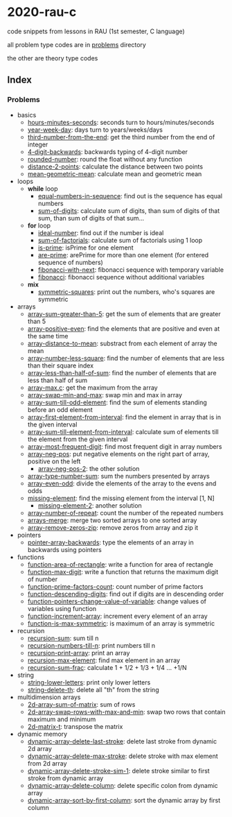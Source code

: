 # 2020-rau-c
code snippets from lessons in RAU (1st semester, C language)

all problem type codes are in [problems](problems) directory

the other are theory type codes

## Index
### Problems
- basics
    - [hours-minutes-seconds](problems/hours-minutes-seconds.c): seconds turn to hours/minutes/seconds
    - [year-week-day](problems/year-week-day.c): days turn to years/weeks/days
    - [third-number-from-the-end](problems/third-number-from-the-end.c): get the third number from the end of integer 
    - [4-digit-backwards](problems/4-digit-backwards.c): backwards typing of 4-digit number
    - [rounded-number](problems/rounded-number.c): round the float without any function 
    - [distance-2-points](problems/distance-2-points.c): calculate the distance between two points
    - [mean-geometric-mean](problems/mean-geometric-mean.c): calculate mean and geometric mean
- loops
    - **while** loop
        - [equal-numbers-in-sequence](problems/equal-numbers-in-sequence.c): find out is the sequence has equal numbers
        - [sum-of-digits](problems/sum-of-digits.c): calculate sum of digits, than sum of digits of that sum, than sum of digits of that sum...
    - **for** loop
        - [ideal-number](problems/ideal-number.c): find out if the number is ideal
        - [sum-of-factorials](problems/sum-of-factorials.c): calculate sum of factorials using 1 loop
        - [is-prime](problems/is-prime.c): isPrime for one element 
        - [are-prime](problems/are-prime.c): arePrime for more than one element (for entered sequence of numbers)
        - [fibonacci-with-next](problems/fibonacci-with-next.c): fibonacci sequence with temporary variable
        - [fibonacci](problems/fibonacci.c): fibonacci sequence without additional variables
    - **mix**
        - [symmetric-squares](problems/symmetric-squares.c): print out the numbers, who's squares are symmetric
- arrays
    - [array-sum-greater-than-5](problems/array-sum-greater-than-5.c): get the sum of elements that are greater than 5
    - [array-positive-even](problems/array-positive-even.c): find the elements that are positive and even at the same time
    - [array-distance-to-mean](problems/array-distance-to-mean.c): substract from each element of array the mean
    - [array-number-less-square](problems/array-number-less-square.c): find the number of elements that are less than their square index
    - [array-less-than-half-of-sum](problems/array-less-than-half-of-sum.c): find the number of elements that are less than half of sum
    - [array-max.c](problems/array-max.c): get the maximum from the array
    - [array-swap-min-and-max](problems/array-swap-min-and-max.c): swap min and max in array
    - [array-sum-till-odd-element](problems/array-sum-till-odd-element.c): find the sum of elements standing before an odd element
    - [array-first-element-from-interval](problems/array-first-element-from-interval.c): find the element in array that is in the given interval
    - [array-sum-till-element-from-interval](problems/array-sum-till-element-from-interval.c): calculate sum of elements till the element from the given interval
    - [array-most-frequent-digit](problems/array-most-frequent-digit.c): find most frequent digit in array numbers
    - [array-neg-pos](problems/array-neg-pos.c): put negative elements on the right part of array, positive on the left
        - [array-neg-pos-2](problems/array-neg-pos-2.c): the other solution
    - [array-type-number-sum](problems/array-type-number-sum.c): sum the numbers presented by arrays
    - [array-even-odd](problems/array-even-odd.c): divide the elements of the array to the evens and odds
    - [missing-element](problems/missing-element.c): find the missing element from the interval [1, N]
        - [missing-element-2](problems/missing-element-2.c): another solution
    - [array-number-of-repeat](problems/array-number-of-repeat.c): count the number of the repeated numbers
    - [arrays-merge](problems/arrays-merge.c): merge two sorted arrays to one sorted array
    - [array-remove-zeros-zip](problems/array-remove-zeros-zip.c): remove zeros from array and zip it
- pointers
    - [pointer-array-backwards](problems/pointer-array-backwards.c): type the elements of an array in backwards using pointers
- functions
    - [function-area-of-rectangle](problems/function-area-of-rectangle.c): write a function for area of rectangle
    - [function-max-digit](problems/function-max-digit.c): write a function that returns the maximum digit of number
    - [function-prime-factors-count](problems/function-prime-factors-count.c): count number of prime factors
    - [function-descending-digits](problems/function-descending-digits.c): find out if digits are in descending order
    - [function-pointers-change-value-of-variable](problems/function-pointers-change-value-of-variables.c): change values of variables using function
    - [function-increment-array](problems/function-increment-array.c): increment every element of an array
    - [function-is-max-symmetric](problems/function-is-max-symmetric.c): is maximum of an array is symmetric
- recursion
    - [recursion-sum](problems/recursion-sum.c): sum till n
    - [recursion-numbers-till-n](problems/recursion-numbers-till-n.c): print numbers till n
    - [recursion-print-array](problems/recursion-print-array.c): print an array
    - [recursion-max-element](problems/recursion-max-element.c): find max element in an array
    - [recursion-sum-frac](problems/recursion-sum-frac.c): calculate 1 + 1/2 + 1/3 + 1/4 ... +1/N 
- string
    - [string-lower-letters](problems/string-lower-letters.c): print only lower letters
    - [string-delete-th](problems/string-delete-th.c): delete all "th" from the string
- multidimension arrays
    - [2d-array-sum-of-matrix](problems/2d-array-sum-of-matrix.c): sum of rows
    - [2d-array-swap-rows-with-max-and-min](problems/2d-array-swap-rows-with-max-and-min.c): swap two rows that contain maximum and minimum
    - [2d-matrix-t](problems/2d-matrix-t.c): transpose the matrix
- dynamic memory
    - [dynamic-array-delete-last-stroke](problems/dynamic-array-delete-last-stroke.c): delete last stroke from dynamic 2d array
    - [dynamic-array-delete-max-stroke](problems/dynamic-array-delete-max-stroke.c): delete stroke with max element from 2d array
    - [dynamic-array-delete-stroke-sim-1](problems/dynamic-array-delete-stroke-sim-1.c): delete stroke similar to first stroke from dynamic array
    - [dynamic-array-delete-column](problems/dynamic-array-delete-column.c): delete specific colon from dynamic array
    - [dynamic-array-sort-by-first-column](problems/dynamic-array-sort-by-first-column.c): sort the dynamic array by first column